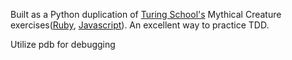 Built as a Python duplication of [Turing School's](https://github.com/turingschool) Mythical Creature exercises([Ruby](https://github.com/turingschool/ruby-exercises/tree/master/mythical-creatures), [Javascript](https://github.com/turingschool-examples/javascript-foundations/tree/master/mythical-creatures)). An excellent way to practice TDD.

Utilize pdb for debugging
